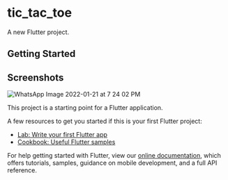 # tic_tac_toe

A new Flutter project.

## Getting Started
## Screenshots

![WhatsApp Image 2022-01-21 at 7 24 02 PM](https://user-images.githubusercontent.com/89317342/150543361-50b1f651-2a07-40b9-9b40-479b75c6ad1f.jpeg)


This project is a starting point for a Flutter application.

A few resources to get you started if this is your first Flutter project:

- [Lab: Write your first Flutter app](https://flutter.dev/docs/get-started/codelab)
- [Cookbook: Useful Flutter samples](https://flutter.dev/docs/cookbook)

For help getting started with Flutter, view our
[online documentation](https://flutter.dev/docs), which offers tutorials,
samples, guidance on mobile development, and a full API reference.
